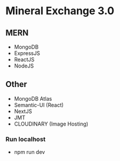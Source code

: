 # Mineral Exchange 3.0

## MERN
- MongoDB
- ExpressJS
- ReactJS
- NodeJS

## Other
- MongoDB Atlas
- Semantic-UI (React)
- NextJS
- JMT
- CLOUDINARY (Image Hosting)

### Run localhost
- npm run dev

